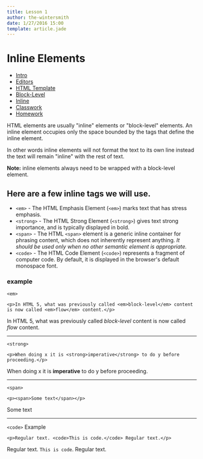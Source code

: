 ```yaml
---
title: Lesson 1
author: the-wintersmith
date: 1/27/2016 15:00
template: article.jade
---
```


# Inline Elements

* [Intro]()
* [Editors](editors.html)
* [HTML Template](template.html)
* [Block-Level](block-level.html)
* [Inline](inline.html)
* [Classwork](classwork.html)
* [Homework](homework.html)

HTML elements are usually "inline" elements or "block-level" elements. An inline element occupies only the space bounded by the tags that define the inline element.

In other words inline elements will not format the text to its own line instead the text will remain "inline" with the rest of text.  

**Note:** inline elements always need to be wrapped with a block-level element.  

## Here are a few inline tags we will use.

* `<em>` - The HTML Emphasis Element (`<em>`) marks text that has stress emphasis.
* `<strong>` - The HTML Strong Element (`<strong>`) gives text strong importance, and is typically displayed in bold.
* `<span>` - The HTML `<span>` element is a generic inline container for phrasing content, which does not inherently represent anything. *It should be used only when no other semantic element is appropriate.*
* `<code>` - The HTML Code Element (`<code>`) represents a fragment of computer code. By default, it is displayed in the browser's default monospace font.

### example
`<em>`

    <p>In HTML 5, what was previously called <em>block-level</em> content is now called <em>flow</em> content.</p>

In HTML 5, what was previously called *block-level* content is now called *flow* content.

---

`<strong>`

    <p>When doing x it is <strong>imperative</strong> to do y before proceeding.</p>

When doing x it is **imperative** to do y before proceeding.

---

`<span>`

    <p><span>Some text</span></p>

Some text

---

`<code>` Example

    <p>Regular text. <code>This is code.</code> Regular text.</p>

Regular text. <code>This is code</code>. Regular text.
